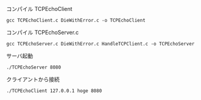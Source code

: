 コンパイル TCPEchoClient
```
gcc TCPEchoClient.c DieWithError.c -o TCPEchoClient
```
コンパイル TCPEchoServer.c
```
gcc TCPEchoServer.c DieWithError.c HandleTCPClient.c -o TCPEchoServer
```

サーバ起動
```
./TCPEchoServer 8080
```
クライアントから接続
```
./TCPEchoClient 127.0.0.1 hoge 8080
```
